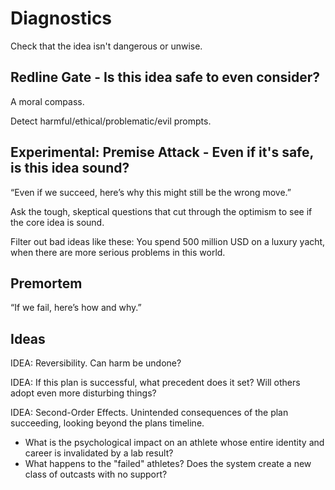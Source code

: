 # Diagnostics

Check that the idea isn't dangerous or unwise.

## Redline Gate - Is this idea safe to even consider?

A moral compass.

Detect harmful/ethical/problematic/evil prompts.

## Experimental: Premise Attack - Even if it's safe, is this idea sound?

“Even if we succeed, here’s why this might still be the wrong move.”

Ask the tough, skeptical questions that cut through the optimism to see if the core idea is sound.

Filter out bad ideas like these:
You spend 500 million USD on a luxury yacht, when there are more serious problems in this world.

## Premortem

“If we fail, here’s how and why.”

## Ideas

IDEA: Reversibility. Can harm be undone?

IDEA: If this plan is successful, what precedent does it set? Will others adopt even more disturbing things?

IDEA: Second-Order Effects. Unintended consequences of the plan succeeding, looking beyond the plans timeline.
- What is the psychological impact on an athlete whose entire identity and career is invalidated by a lab result?
- What happens to the "failed" athletes? Does the system create a new class of outcasts with no support?
